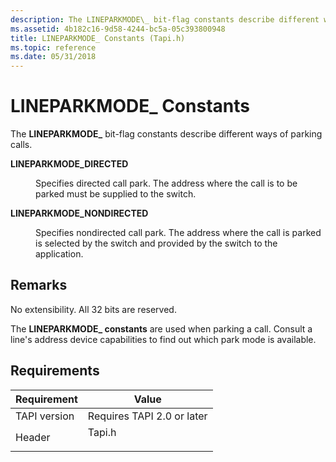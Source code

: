```yaml
---
description: The LINEPARKMODE\_ bit-flag constants describe different ways of parking calls.
ms.assetid: 4b182c16-9d58-4244-bc5a-05c393800948
title: LINEPARKMODE_ Constants (Tapi.h)
ms.topic: reference
ms.date: 05/31/2018
---
```


# LINEPARKMODE\_ Constants

The **LINEPARKMODE\_** bit-flag constants describe different ways of parking calls.

<dl> <dt>

<span id="LINEPARKMODE_DIRECTED"></span><span id="lineparkmode_directed"></span>**LINEPARKMODE\_DIRECTED**
</dt> <dd> <dl> <dt>



Specifies directed call park. The address where the call is to be parked must be supplied to the switch.


</dt> </dl> </dd> <dt>

<span id="LINEPARKMODE_NONDIRECTED"></span><span id="lineparkmode_nondirected"></span>**LINEPARKMODE\_NONDIRECTED**
</dt> <dd> <dl> <dt>



Specifies nondirected call park. The address where the call is parked is selected by the switch and provided by the switch to the application.


</dt> </dl> </dd> </dl>

## Remarks

No extensibility. All 32 bits are reserved.

The **LINEPARKMODE\_ constants** are used when parking a call. Consult a line's address device capabilities to find out which park mode is available.

## Requirements



| Requirement | Value |
|-------------------------|-----------------------------------------------------------------------------------|
| TAPI version<br/> | Requires TAPI 2.0 or later<br/>                                             |
| Header<br/>       | <dl> <dt>Tapi.h</dt> </dl> |



 

 




